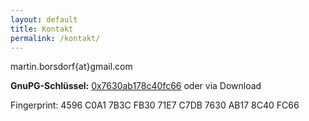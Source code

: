 ```yaml
---
layout: default
title: Kontakt
permalink: /kontakt/
---
```


<i class="fa fa-envelope fa-fw" aria-hidden="true"></i> martin.borsdorf{at}gmail.com
<p><strong>GnuPG-Schlüssel:</strong> <a class="mykey" href="https://pgp.mit.edu/pks/lookup?op=get&search=0x7630AB178C40FC66">0x7630ab178c40fc66</a> oder via Download <a class="mykey" href="martin.asc"><i class="fa fa-download fa-fw" aria-hidden="true"></i></a>
</p>
<p>Fingerprint: 4596 C0A1 7B3C FB30 71E7  C7DB 7630 AB17 8C40 FC66</p>




